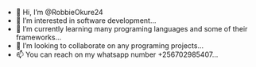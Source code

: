 - 👋 Hi, I’m @RobbieOkure24
- 👀 I’m interested in software development...
- 🌱 I’m currently learning many programing languages and some of their frameworks...
- 💞️ I’m looking to collaborate on any programing projects...
- 📫 You can reach on my whatsapp number +256702985407...

<!---
RobbieOkure24/RobbieOkure24 is a ✨ special ✨ repository because its `README.md` (this file) appears on your GitHub profile.
You can click the Preview link to take a look at your changes.
--->
